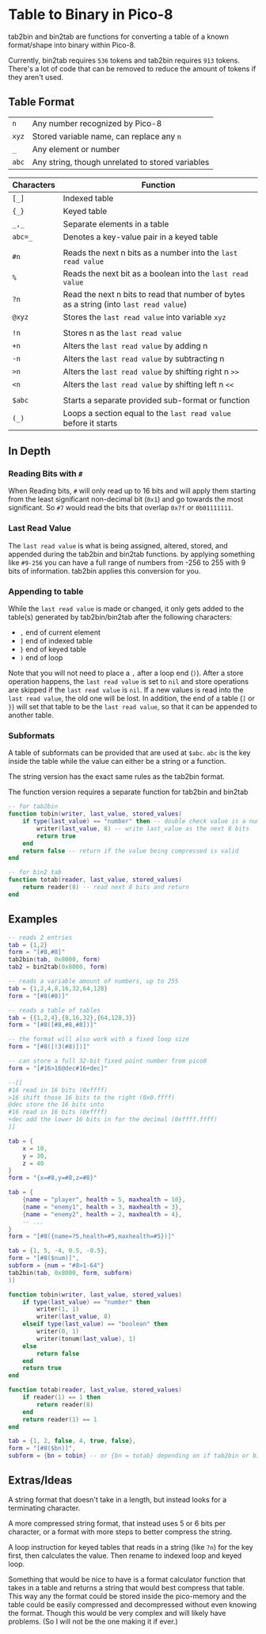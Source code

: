 # Table to Binary in Pico-8

tab2bin and bin2tab are functions for converting a table of a known format/shape into binary within Pico-8.

Currently, bin2tab requires `536` tokens and tab2bin requires `913` tokens. There's a lot of code that can be removed to reduce the amount of tokens if they aren't used.

## Table Format

|||
|-|-|
|`n`| Any number recognized by Pico-8 |
|`xyz`| Stored variable name, can replace any `n`|
|`_`| Any element or number |
|`abc`| Any string, though unrelated to stored variables |

|Characters| Function|
|-|-|
|`[_]`| Indexed table
|`{_}`| Keyed table
|`_,_`| Separate elements in a table |
|`abc=_`| Denotes a key-value pair in a keyed table |
|||
|`#n`| Reads the next n bits as a number into the `last read value` |
|`%`| Reads the next bit as a boolean into the `last read value` |
|`?n`| Read the next n bits to read that number of bytes as a string (into `last read value`) |
|`@xyz`| Stores the `last read value` into variable `xyz` |
|||
|`!n`| Stores n as the `last read value` |
|`+n`| Alters the `last read value` by adding n |
|`-n`| Alters the `last read value` by subtracting n |
|`>n`| Alters the `last read value` by shifting right n `>>` |
|`<n`| Alters the `last read value` by shifting left n `<<` |
|||
|`$abc`| Starts a separate provided sub-format or function |
|`(_)`| Loops a section equal to the `last read value` before it starts |

## In Depth

### Reading Bits with `#`

When Reading bits, `#` will only read up to 16 bits and will apply them starting from the least significant non-decimal bit (`0x1`) and go towards the most significant.  So `#7` would read the bits that overlap `0x7f` or `0b01111111`.

### Last Read Value

The `last read value` is what is being assigned, altered, stored, and appended during the tab2bin and bin2tab functions. by applying something like `#9-256` you can have a full range of numbers from -256 to 255 with 9 bits of information. tab2bin applies this conversion for you.

### Appending to table

While the `last read value` is made or changed, it only gets added to the table(s) generated by tab2bin/bin2tab after the following characters:

- `,` end of current element
- `]` end of indexed table
- `}` end of keyed table
- `)` end of loop

Note that you will not need to place a `,` after a loop end (`)`).  After a store operation happens, the `last read value` is set to `nil` and store operations are skipped if the `last read value` is `nil`. If a new values is read into the `last read value`, the old one will be lost. In addition, the end of a table (`]` or `}`) will set that table to be the `last read value`, so that it can be appended to another table.

### Subformats

A table of subformats can be provided that are used at `$abc`. `abc` is the key inside the table while the value can either be a string or a function.

The string version has the exact same rules as the tab2bin format.

The function version requires a separate function for tab2bin and bin2tab

```lua
-- for tab2bin
function tobin(writer, last_value, stored_values)
    if type(last_value) == "number" then -- double check value is a number
        writer(last_value, 8) -- write last_value as the next 8 bits
        return true
    end
    return false -- return if the value being compressed is valid
end

-- for bin2 tab
function totab(reader, last_value, stored_values)
    return reader(8) -- read next 8 bits and return
end
```

## Examples

```lua
-- reads 2 entries
tab = {1,2}
form = "[#8,#8]"
tab2bin(tab, 0x8000, form)
tab2 = bin2tab(0x8000, form)
```

```lua
-- reads a variable amount of numbers, up to 255
tab = {1,2,4,8,16,32,64,128}
form = "[#8(#8)]"
```

```lua
-- reads a table of tables
tab = {{1,2,4},{8,16,32},{64,128,3}}
form = "[#8([#8,#8,#8])]"

-- the format will also work with a fixed loop size
form = "[#8([!3(#8)])]"
```

```lua
-- can store a full 32-bit fixed point number from pico8
form = "[#16>16@dec#16+dec]"

--[[
#16 read in 16 bits (0xffff)
>16 shift those 16 bits to the right (0x0.ffff)
@dec store the 16 bits into 
#16 read in 16 bits (0xffff)
+dec add the lower 16 bits in for the decimal (0xffff.ffff)
]]
```

```lua
tab = {
    x = 10,
    y = 30,
    z = 40
}
form = "{x=#8,y=#8,z=#8}"
```

```lua
tab = {
    {name = "player", health = 5, maxhealth = 10},
    {name = "enemy1", health = 3, maxhealth = 3},
    {name = "enemy2", health = 2, maxhealth = 4},
    -- ...
}
form = "[#8({name=?5,health=#5,maxhealth=#5})]"
```

```lua
tab = {1, 5, -4, 0.5, -0.5},
form = "[#8($num)]",
subform = {num = "#8>1-64"}
tab2bin(tab, 0x8000, form, subform)
))

```

```lua
function tobin(writer, last_value, stored_values)
    if type(last_value) == "number" then
        writer(1, 1)
        writer(last_value, 8)
    elseif type(last_value) == "boolean" then
        writer(0, 1)
        writer(tonum(last_value), 1)
    else
        return false
    end
    return true
end

function totab(reader, last_value, stored_values)
    if reader(1) == 1 then
        return reader(8)
    end
    return reader(1) == 1
end

tab = {1, 2, false, 4, true, false},
form = "[#8($bn)]",
subform = {bn = tobin} -- or {bn = totab} depending on if tab2bin or bin2tab is used
```

## Extras/Ideas

A string format that doesn't take in a length, but instead looks for a terminating character.

A more compressed string format, that instead uses 5 or 6 bits per character, or a format with more steps to better compress the string.

A loop instruction for keyed tables that reads in a string (like `?n`) for the key first, then calculates the value. Then rename to indexed loop and keyed loop.

Something that would be nice to have is a format calculator function that takes in a table and returns a string that would best compress that table. This way any the format could be stored inside the pico-memory and the table could be easily compressed and decompressed without even knowing the format. Though this would be very complex and will likely have problems. (So I will not be the one making it if ever.)
